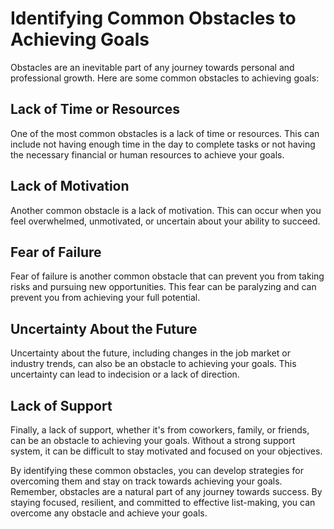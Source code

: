 Identifying Common Obstacles to Achieving Goals
================================================================================

Obstacles are an inevitable part of any journey towards personal and professional growth. Here are some common obstacles to achieving goals:

Lack of Time or Resources
-------------------------

One of the most common obstacles is a lack of time or resources. This can include not having enough time in the day to complete tasks or not having the necessary financial or human resources to achieve your goals.

Lack of Motivation
------------------

Another common obstacle is a lack of motivation. This can occur when you feel overwhelmed, unmotivated, or uncertain about your ability to succeed.

Fear of Failure
---------------

Fear of failure is another common obstacle that can prevent you from taking risks and pursuing new opportunities. This fear can be paralyzing and can prevent you from achieving your full potential.

Uncertainty About the Future
----------------------------

Uncertainty about the future, including changes in the job market or industry trends, can also be an obstacle to achieving your goals. This uncertainty can lead to indecision or a lack of direction.

Lack of Support
---------------

Finally, a lack of support, whether it's from coworkers, family, or friends, can be an obstacle to achieving your goals. Without a strong support system, it can be difficult to stay motivated and focused on your objectives.

By identifying these common obstacles, you can develop strategies for overcoming them and stay on track towards achieving your goals. Remember, obstacles are a natural part of any journey towards success. By staying focused, resilient, and committed to effective list-making, you can overcome any obstacle and achieve your goals.
